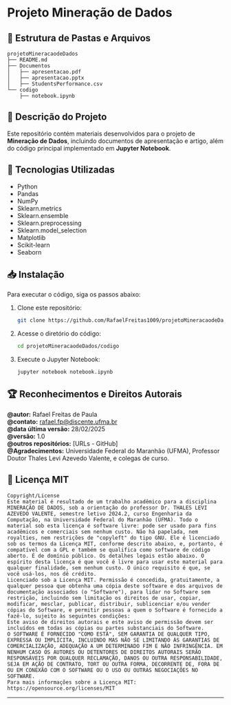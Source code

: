 # Projeto Mineração de Dados

## 📂 Estrutura de Pastas e Arquivos

```
projetoMineracaodeDados
├── README.md
├── Documentos
│   ├── apresentacao.pdf
│   ├── apresentacao.pptx
│   ├── StudentsPerformance.csv
└── codigo
    ├── notebook.ipynb
```

## 📜 Descrição do Projeto

Este repositório contém materiais desenvolvidos para o projeto de **Mineração de Dados**, incluindo documentos de apresentação e artigo, além do código principal implementado em **Jupyter Notebook**.

## 🚀 Tecnologias Utilizadas

- Python
- Pandas
- NumPy
- Sklearn.metrics
- Sklearn.ensemble
- Sklearn.preprocessing
- Sklearn.model_selection
- Matplotlib
- Scikit-learn
- Seaborn

## 📥 Instalação

Para executar o código, siga os passos abaixo:

1. Clone este repositório:
   ```bash
   git clone https://github.com/RafaelFreitas1009/projetoMineracaodeDados.git
   ```
2. Acesse o diretório do código:
   ```bash
   cd projetoMineracaodeDados/codigo
   ```
3. Execute o Jupyter Notebook:
   ```bash
   jupyter notebook notebook.ipynb
   ```

## 🏆 Reconhecimentos e Direitos Autorais

**@autor:** Rafael Freitas de Paula  
**@contato:** rafael.fp@discente.ufma.br  
**@data última versão:** 28/02/2025  
**@versão:** 1.0  
**@outros repositórios:** [URLs - GitHub]  
**@Agradecimentos:** Universidade Federal do Maranhão (UFMA), Professor Doutor Thales Levi Azevedo Valente, e colegas de curso.

## 📜 Licença MIT



```
Copyright/License
Este material é resultado de um trabalho acadêmico para a disciplina
MINERAÇÃO DE DADOS, sob a orientação do professor Dr. THALES LEVI
AZEVEDO VALENTE, semestre letivo 2024.2, curso Engenharia da
Computação, na Universidade Federal do Maranhão (UFMA). Todo o
material sob esta licença é software livre: pode ser usado para fins
acadêmicos e comerciais sem nenhum custo. Não há papelada, nem
royalties, nem restrições de "copyleft" do tipo GNU. Ele é licenciado
sob os termos da Licença MIT, conforme descrito abaixo, e, portanto, é
compatível com a GPL e também se qualifica como software de código
aberto. É de domínio público. Os detalhes legais estão abaixo. O
espírito desta licença é que você é livre para usar este material para
qualquer finalidade, sem nenhum custo. O único requisito é que, se
você usá-los, nos dê crédito.
Licenciado sob a Licença MIT. Permissão é concedida, gratuitamente, a
qualquer pessoa que obtenha uma cópia deste software e dos arquivos de
documentação associados (o "Software"), para lidar no Software sem
restrição, incluindo sem limitação os direitos de usar, copiar,
modificar, mesclar, publicar, distribuir, sublicenciar e/ou vender
cópias do Software, e permitir pessoas a quem o Software é fornecido a
fazê-lo, sujeito às seguintes condições:
Este aviso de direitos autorais e este aviso de permissão devem ser
incluídos em todas as cópias ou partes substanciais do Software.
O SOFTWARE É FORNECIDO "COMO ESTÁ", SEM GARANTIA DE QUALQUER TIPO,
EXPRESSA OU IMPLÍCITA, INCLUINDO MAS NÃO SE LIMITANDO ÀS GARANTIAS DE
COMERCIALIZAÇÃO, ADEQUAÇÃO A UM DETERMINADO FIM E NÃO INFRINGÊNCIA. EM
NENHUM CASO OS AUTORES OU DETENTORES DE DIREITOS AUTORAIS SERÃO
RESPONSÁVEIS POR QUALQUER RECLAMAÇÃO, DANOS OU OUTRA RESPONSABILIDADE,
SEJA EM AÇÃO DE CONTRATO, TORT OU OUTRA FORMA, DECORRENTE DE, FORA DE
OU EM CONEXÃO COM O SOFTWARE OU O USO OU OUTRAS NEGOCIAÇÕES NO
SOFTWARE.
Para mais informações sobre a Licença MIT:
https://opensource.org/licenses/MIT
```



---
